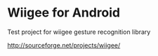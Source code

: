# Wiigee for Android

Test project for wiigee gesture recognition library  

http://sourceforge.net/projects/wiigee/




